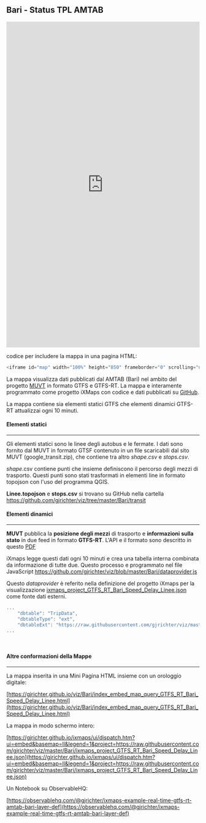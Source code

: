 ## Bari - Status TPL AMTAB


<iframe id="map" width="100%" height="850" frameborder="0" scrolling="no" marginheight="0" marginwidth="0" src="https://gjrichter.github.io/ixmaps/ui/html/embed_sync_Leaflet.html?ui=embed&basemap=ll&legend=1&name=map3&sync=false&footer=true&popout=true&project=https://raw.githubusercontent.com/gjrichter/viz/master/Bari/ixmaps_project_GTFS_RT_Bari_Speed_Delay_Linee.json"></iframe>

codice per includere la mappa in una pagina HTML:

```javascript
<iframe id="map" width="100%" height="850" frameborder="0" scrolling="no" marginheight="0" marginwidth="0" src="https://gjrichter.github.io/ixmaps/ui/dispatch.htm?ui=embed&basemap=ll&legend=1&project=https://raw.githubusercontent.com/gjrichter/viz/master/Bari/ixmaps_project_GTFS_RT_Bari_Speed_Delay_Linee.json"></iframe>
```



La mappa visualizza dati pubblicati dal AMTAB (Bari) nel ambito del progetto [MUVT](https://www.amtab.it/it/openmobilitydata) in formato GTFS e GTFS-RT. La mappa e interamente programmato come progetto iXMaps con codice e dati pubblicati su [GitHub](https://github.com/gjrichter/viz/tree/master/Bari).

La mappa contiene sia elementi statici GTFS che elementi dinamici GTFS-RT attualizzai ogni 10 minuti.

#### Elementi statici

------

Gli elementi statici sono le linee degli autobus e le fermate. I dati sono fornito dal MUVT in formato GTSF contenuto in un file scaricabili dal sito MUVT (google_transit.zip), che contiene tra altro *shape.csv* e *stops.csv*.

*shape*.csv contiene punti che insieme definiscono il percorso degli mezzi di trasporto. Questi punti sono stati trasformati in elementi line in formato topojson con l'uso del programma QGIS. 

**Linee.topojson** e **stops.csv** si trovano su GitHub nella cartella https://github.com/gjrichter/viz/tree/master/Bari/transit 

#### Elementi dinamici 

------

**MUVT** pubblica la **posizione degli mezzi** di trasporto e **informazioni sulla stato** in due feed in formato **GTFS-RT**. 
L'API e il formato sono descritto  in questo [PDF](https://www.amtab.it/images/Servizio_Export_GTFS.pdf) 

iXmaps legge questi dati ogni 10 minuti e crea una tabella interna combinata da informazione di tutte due. Questo processo e programmato nel file JavaScript https://github.com/gjrichter/viz/blob/master/Bari/dataprovider.js

Questo *dataprovider* è referito nella definizione del progetto iXmaps per la visualizzazione [ixmaps_project_GTFS_RT_Bari_Speed_Delay_Linee.json](https://github.com/gjrichter/viz/blob/master/Bari/ixmaps_project_GTFS_RT_Bari_Speed_Delay_Linee.json) come fonte dati esterni.

```javascript
...
    "dbtable": "TripData",
    "dbtableType": "ext",
    "dbtableExt": "https://raw.githubusercontent.com/gjrichter/viz/master/Bari/dataprovider.js",
...    
```

<br>

#### Altre conformazioni della Mappe 

------

La mappa inserita in una Mini Pagina HTML insieme con un orologgio digitale:

[https://gjrichter.github.io/viz/Bari/index_embed_map_query_GTFS_RT_Bari_Speed_Delay_Linee.html](https://gjrichter.github.io/viz/Bari/index_embed_map_query_GTFS_RT_Bari_Speed_Delay_Linee.html)



La mappa in modo schermo intero: 

[https://gjrichter.github.io/ixmaps/ui/dispatch.htm?ui=embed&basemap=ll&legend=1&project=https://raw.githubusercontent.com/gjrichter/viz/master/Bari/ixmaps_project_GTFS_RT_Bari_Speed_Delay_Linee.json](https://gjrichter.github.io/ixmaps/ui/dispatch.htm?ui=embed&basemap=ll&legend=1&project=https://raw.githubusercontent.com/gjrichter/viz/master/Bari/ixmaps_project_GTFS_RT_Bari_Speed_Delay_Linee.json)



Un Notebook su ObservableHQ:

[https://observablehq.com/@gjrichter/ixmaps-example-real-time-gtfs-rt-amtab-bari-layer-def](https://observablehq.com/@gjrichter/ixmaps-example-real-time-gtfs-rt-amtab-bari-layer-def)

